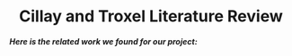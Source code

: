 <div align="center"> 
  <h1> <b>Cillay and Troxel Literature Review </b> </h1>
</div>
 
 <div align="left">
  <h5> Here is the related work we found for our project: </h5>
</div>

